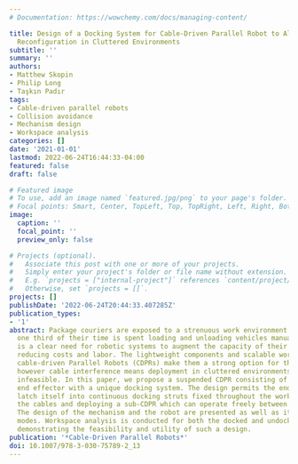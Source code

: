 ```yaml
---
# Documentation: https://wowchemy.com/docs/managing-content/

title: Design of a Docking System for Cable-Driven Parallel Robot to Allow Workspace
  Reconfiguration in Cluttered Environments
subtitle: ''
summary: ''
authors:
- Matthew Skopin
- Philip Long
- Taşkın Padır
tags:
- Cable-driven parallel robots
- Collision avoidance
- Mechanism design
- Workspace analysis
categories: []
date: '2021-01-01'
lastmod: 2022-06-24T16:44:33-04:00
featured: false
draft: false

# Featured image
# To use, add an image named `featured.jpg/png` to your page's folder.
# Focal points: Smart, Center, TopLeft, Top, TopRight, Left, Right, BottomLeft, Bottom, BottomRight.
image:
  caption: ''
  focal_point: ''
  preview_only: false

# Projects (optional).
#   Associate this post with one or more of your projects.
#   Simply enter your project's folder or file name without extension.
#   E.g. `projects = ["internal-project"]` references `content/project/deep-learning/index.md`.
#   Otherwise, set `projects = []`.
projects: []
publishDate: '2022-06-24T20:44:33.407285Z'
publication_types:
- '1'
abstract: Package couriers are exposed to a strenuous work environment, where up~to
  one third of their time is spent loading and unloading vehicles manually. There
  is a clear need for robotic systems to augment the capacity of their vehicles while
  reducing costs and labor. The lightweight components and scalable workspaces of
  cable-driven Parallel Robots (CDPRs) make them a strong option for this application,
  however cable interference means deployment in cluttered environments is currently
  infeasible. In this paper, we propose a suspended CDPR consisting of a two stage
  end effector with a unique docking system. The design permits the end effector to
  latch itself into continuous docking struts fixed throughout the workspace, re-routing
  the cables and deploying a sub-CDPR which can operate freely between obstacles.
  The design of the mechanism and the robot are presented as well as its functional
  modes. Workspace analysis is conducted for both the docked and undocked configurations
  demonstrating the feasibility and utility of such a design.
publication: '*Cable-Driven Parallel Robots*'
doi: 10.1007/978-3-030-75789-2_13
---
```

